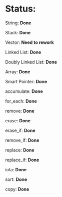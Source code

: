 # Status:

String: **Done**

Stack: **Done**

Vector: **Need to rework**

Linked List: **Done**

Doubly Linked List: **Done**

Array: **Done**

Smart Pointer: **Done**

accumulate: **Done**

for_each: **Done**

remove: **Done**

erase: **Done**

erase_if: **Done**

remove_if: **Done**

replace: **Done**

replace_if: **Done**

iota: **Done**

sort: **Done**

copy: **Done**


